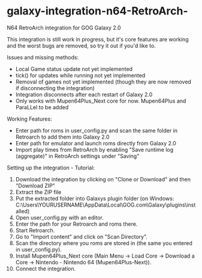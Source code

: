 # galaxy-integration-n64-RetroArch-
N64 RetroArch integration for GOG Galaxy 2.0

This integration is still work in progress, but it's core features are working and the worst bugs are removed, so try it out if you'd like to.

Issues and missing methods:
- Local Game status update not yet implemented
- tick() for updates while running not yet implemented
- Removal of games not yet implemented (though they are now removed if disconnecting the integration)
- Integration disconnects after each restart of Galaxy 2.0
- Only works with Mupen64Plus_Next core for now. Mupen64Plus and ParaLLel to be added

Working Features:
- Enter path for roms in user_config.py and scan the same folder in Retroarch to add them into Galaxy 2.0
- Enter path for emulator and launch roms directly from Galaxy 2.0
- Import play times from RetroArch by enabling "Save runtime log (aggregate)" in RetroArch settings under "Saving"

Setting up the integration - Tutorial:
1) Download the integration by clicking on "Clone or Download" and then "Download ZIP"
2) Extract the ZIP file
3) Put the extracted folder into Galaxys plugin folder (on Windows: C:\Users\YOURUSERNAME\AppData\Local\GOG.com\Galaxy\plugins\installed)
4) Open user_config.py with an editor.
5) Enter the path for your Retroarch and roms there.
6) Start Retroarch.
7) Go to "Import content" and click on "Scan Directory".
8) Scan the directory where you roms are stored in (the same you entered in user_config.py).
9) Install Mupen64Plus_Next core (Main Menu -> Load Core -> Download a Core -> Nintendo - Nintendo 64 (Mupen64Plus-Next)).
10) Connect the integration.
